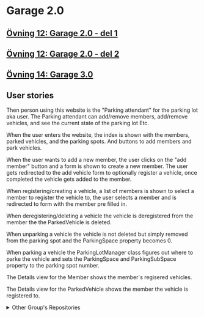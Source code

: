 # Garage 2.0

## [Övning 12: Garage 2.0 - del 1](/Övning12_Garage2_del1.pdf)

## [Övning 12: Garage 2.0 - del 2](/Övning12_Garage2_del2.pdf)

## [Övning 14: Garage 3.0](/Övning14_Garage3.0.pdf)

## User stories

Then person using this website is the "Parking attendant" for the parking lot aka user.
The Parking attendant can add/remove members, add/remove vehicles, and see the current state of the parking lot Etc.

When the user enters the website, the index is shown with the members, parked vehicles, and the parking spots. And buttons to add members and park vehicles.

When the user wants to add a new member, the user clicks on the "add member" button and a form is shown to create a new member.
The user gets redirected to the add vehicle form to optionally register a vehicle, once completed the vehicle gets added to the member.

When registering/creating a vehicle, a list of members is shown to select a member to register the vehicle to, the user selects a member and is redirected to form with the member pre filled in.

When deregistering/deleting a vehicle the vehicle is deregistered from the member the the ParkedVehicle is deleted.

When unparking a vehicle the vehicle is not deleted but simply removed from the parking spot and the ParkingSpace property becomes 0.

When parking a vehicle the ParkingLotManager class figures out where to parke the vehicle and sets the ParkingSpace and ParkingSubSpace property to the parking spot number.

The Details view for the Member shows the member´s regisered vehicles.

The Details view for the ParkedVehicle shows the member the vehicle is registered to.

<details>
<summary>Other Group's Repositories</summary>
- [Group 1](https://github.com/SushmaSrinivasan/Garage-3.0-group-1)
- [Group 3](https://github.com/moon1204am/garage-3.0)
- [Group 4](https://github.com/josukattoor/Garage-3-MVCEF)
- [Group 5](https://github.com/samuellidstrom/Garage2.0_Group5)
- [Group 6](https://github.com/Kasleets/Garage3)
- [Group 7](https://github.com/EliasRafo/Garage3)
- [Group 8](https://github.com/dornax/Ovning_14)
</details>
